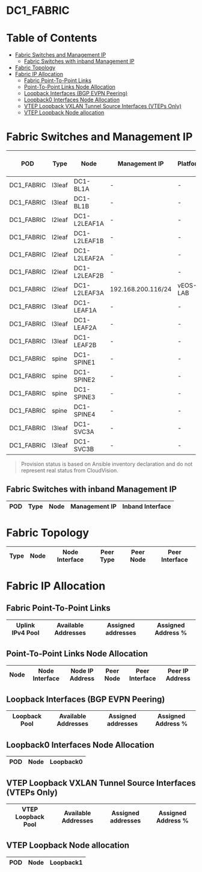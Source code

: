 # DC1_FABRIC

# Table of Contents

- [Fabric Switches and Management IP](#fabric-switches-and-management-ip)
  - [Fabric Switches with inband Management IP](#fabric-switches-with-inband-management-ip)
- [Fabric Topology](#fabric-topology)
- [Fabric IP Allocation](#fabric-ip-allocation)
  - [Fabric Point-To-Point Links](#fabric-point-to-point-links)
  - [Point-To-Point Links Node Allocation](#point-to-point-links-node-allocation)
  - [Loopback Interfaces (BGP EVPN Peering)](#loopback-interfaces-bgp-evpn-peering)
  - [Loopback0 Interfaces Node Allocation](#loopback0-interfaces-node-allocation)
  - [VTEP Loopback VXLAN Tunnel Source Interfaces (VTEPs Only)](#vtep-loopback-vxlan-tunnel-source-interfaces-vteps-only)
  - [VTEP Loopback Node allocation](#vtep-loopback-node-allocation)

# Fabric Switches and Management IP

| POD | Type | Node | Management IP | Platform | Provisioned in CloudVision |
| --- | ---- | ---- | ------------- | -------- | -------------------------- |
| DC1_FABRIC | l3leaf | DC1-BL1A | - | - | Provisioned |
| DC1_FABRIC | l3leaf | DC1-BL1B | - | - | Provisioned |
| DC1_FABRIC | l2leaf | DC1-L2LEAF1A | - | - | Provisioned |
| DC1_FABRIC | l2leaf | DC1-L2LEAF1B | - | - | Provisioned |
| DC1_FABRIC | l2leaf | DC1-L2LEAF2A | - | - | Provisioned |
| DC1_FABRIC | l2leaf | DC1-L2LEAF2B | - | - | Provisioned |
| DC1_FABRIC | l2leaf | DC1-L2LEAF3A | 192.168.200.116/24 | vEOS-LAB | Provisioned |
| DC1_FABRIC | l3leaf | DC1-LEAF1A | - | - | Provisioned |
| DC1_FABRIC | l3leaf | DC1-LEAF2A | - | - | Provisioned |
| DC1_FABRIC | l3leaf | DC1-LEAF2B | - | - | Provisioned |
| DC1_FABRIC | spine | DC1-SPINE1 | - | - | Provisioned |
| DC1_FABRIC | spine | DC1-SPINE2 | - | - | Provisioned |
| DC1_FABRIC | spine | DC1-SPINE3 | - | - | Provisioned |
| DC1_FABRIC | spine | DC1-SPINE4 | - | - | Provisioned |
| DC1_FABRIC | l3leaf | DC1-SVC3A | - | - | Provisioned |
| DC1_FABRIC | l3leaf | DC1-SVC3B | - | - | Provisioned |

> Provision status is based on Ansible inventory declaration and do not represent real status from CloudVision.

## Fabric Switches with inband Management IP
| POD | Type | Node | Management IP | Inband Interface |
| --- | ---- | ---- | ------------- | ---------------- |

# Fabric Topology

| Type | Node | Node Interface | Peer Type | Peer Node | Peer Interface |
| ---- | ---- | -------------- | --------- | ----------| -------------- |

# Fabric IP Allocation

## Fabric Point-To-Point Links

| Uplink IPv4 Pool | Available Addresses | Assigned addresses | Assigned Address % |
| ---------------- | ------------------- | ------------------ | ------------------ |

## Point-To-Point Links Node Allocation

| Node | Node Interface | Node IP Address | Peer Node | Peer Interface | Peer IP Address |
| ---- | -------------- | --------------- | --------- | -------------- | --------------- |

## Loopback Interfaces (BGP EVPN Peering)

| Loopback Pool | Available Addresses | Assigned addresses | Assigned Address % |
| ------------- | ------------------- | ------------------ | ------------------ |

## Loopback0 Interfaces Node Allocation

| POD | Node | Loopback0 |
| --- | ---- | --------- |

## VTEP Loopback VXLAN Tunnel Source Interfaces (VTEPs Only)

| VTEP Loopback Pool | Available Addresses | Assigned addresses | Assigned Address % |
| --------------------- | ------------------- | ------------------ | ------------------ |

## VTEP Loopback Node allocation

| POD | Node | Loopback1 |
| --- | ---- | --------- |
